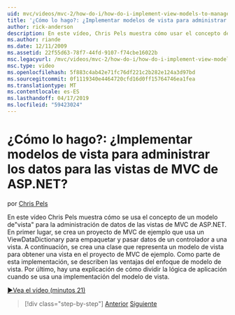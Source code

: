 ```yaml
---
uid: mvc/videos/mvc-2/how-do-i/how-do-i-implement-view-models-to-manage-data-for-aspnet-mvc-views
title: '¿Cómo lo hago?: ¿Implementar modelos de vista para administrar los datos para las vistas de MVC de ASP.NET? | Microsoft Docs'
author: rick-anderson
description: En este vídeo, Chris Pels muestra cómo usar el concepto de un &quot;modelo de vista&quot; para administrar datos de las vistas de MVC de ASP.NET. En primer lugar, un proyecto de MVC de ejemplo es cre...
ms.author: riande
ms.date: 12/11/2009
ms.assetid: 22f55d63-78f7-44fd-9107-f74cbe16022b
msc.legacyurl: /mvc/videos/mvc-2/how-do-i/how-do-i-implement-view-models-to-manage-data-for-aspnet-mvc-views
msc.type: video
ms.openlocfilehash: 5f883c4ab42e71fc76df221c2b282e124a3d97bd
ms.sourcegitcommit: 0f1119340e4464720cfd16d0ff15764746ea1fea
ms.translationtype: MT
ms.contentlocale: es-ES
ms.lasthandoff: 04/17/2019
ms.locfileid: "59423024"
---
```

# <a name="how-do-i-implement-view--models-to-manage-data-for-aspnet-mvc-views"></a>¿Cómo lo hago?: ¿Implementar modelos de vista para administrar los datos para las vistas de MVC de ASP.NET?

por [Chris Pels](https://twitter.com/chrispels)

En este vídeo Chris Pels muestra cómo se usa el concepto de un modelo de"vista" para la administración de datos de las vistas de MVC de ASP.NET. En primer lugar, se crea un proyecto de MVC de ejemplo que usa un ViewDataDictionary para empaquetar y pasar datos de un controlador a una vista. A continuación, se crea una clase que representa un modelo de vista para obtener una vista en el proyecto de MVC de ejemplo. Como parte de esta implementación, se describen las ventajas del enfoque de modelo de vista. Por último, hay una explicación de cómo dividir la lógica de aplicación cuando se usa una implementación del modelo de vista.

[&#9654;Vea el vídeo (minutos 21)](https://channel9.msdn.com/Blogs/ASP-NET-Site-Videos/how-do-i-implement-view-models-to-manage-data-for-aspnet-mvc-views)

> [!div class="step-by-step"]
> [Anterior](how-do-i-work-with-data-in-aspnet-mvc-partial-views.md)
> [Siguiente](how-do-i-create-a-custom-html-helper-for-an-mvc-application.md)
